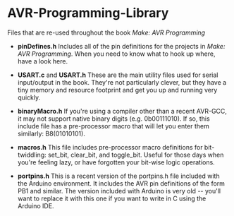 AVR-Programming-Library
=======================

Files that are re-used throughout the book *Make: AVR Programming*

* **pinDefines.h**
	Includes all of the pin definitions for the projects in *Make: AVR Programming*.  When you
	need to know what to hook up where, have a look here.

* **USART.c** and **USART.h**
	These are the main utility files used for serial input/output in the book.  They're not
	particularly clever, but they have a tiny memory and resource footprint and get you
	up and running very quickly.

* **binaryMacro.h**
	If you're using a compiler other than a recent AVR-GCC, it may not support
	native binary digits (e.g. 0b00111010).  If so, this include file has a pre-processor
	macro that will let you enter them similarly: B8(01010101).  

* **macros.h**
	This file includes pre-processor macro definitions for bit-twiddling: 
	set_bit, clear_bit, and toggle_bit.  Useful for those days when you're feeling
	lazy, or have forgotten your bit-wise logic operations.

* **portpins.h**
	This is a recent version of the portpins.h file included with the Arduino environment.
	It includes the AVR pin definitions of the form PB1 and similar.  The version included
	with Arduino is very old -- you'll want to replace it with this one if you want to write
	in C using the Arduino IDE.

